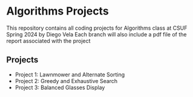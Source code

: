 # Algorithms Projects
This repository contains all coding projects for Algorithms class at CSUF Spring 2024 by Diego Vela
Each branch will also include a pdf file of the report associated with the project

## Projects
  - Project 1: Lawnmower and Alternate Sorting
  - Project 2: Greedy and Exhaustive Search
  - Project 3: Balanced Glasses Display
